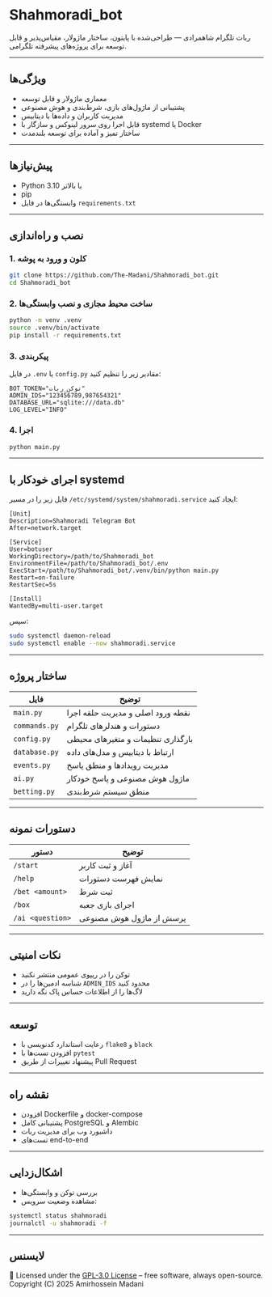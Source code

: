 # Shahmoradi_bot

ربات تلگرام شاهمرادی — طراحی‌شده با پایتون، ساختار ماژولار، مقیاس‌پذیر و قابل توسعه برای پروژه‌های پیشرفته تلگرامی.

---

## ویژگی‌ها

* معماری ماژولار و قابل توسعه
* پشتیبانی از ماژول‌های بازی، شرط‌بندی و هوش مصنوعی
* مدیریت کاربران و داده‌ها با دیتابیس
* قابل اجرا روی سرور لینوکس و سازگار با systemd یا Docker
* ساختار تمیز و آماده برای توسعه بلندمدت

---

## پیش‌نیازها

* Python 3.10 یا بالاتر
* pip
* وابستگی‌ها در فایل `requirements.txt`

---

## نصب و راه‌اندازی

### 1. کلون و ورود به پوشه

```bash
git clone https://github.com/The-Madani/Shahmoradi_bot.git
cd Shahmoradi_bot
```

### 2. ساخت محیط مجازی و نصب وابستگی‌ها

```bash
python -m venv .venv
source .venv/bin/activate
pip install -r requirements.txt
```

### 3. پیکربندی

در فایل `.env` یا `config.py` مقادیر زیر را تنظیم کنید:

```
BOT_TOKEN="توکن_ربات"
ADMIN_IDS="123456789,987654321"
DATABASE_URL="sqlite:///data.db"
LOG_LEVEL="INFO"
```

### 4. اجرا

```bash
python main.py
```

---

## اجرای خودکار با systemd

فایل زیر را در مسیر `/etc/systemd/system/shahmoradi.service` ایجاد کنید:

```
[Unit]
Description=Shahmoradi Telegram Bot
After=network.target

[Service]
User=botuser
WorkingDirectory=/path/to/Shahmoradi_bot
EnvironmentFile=/path/to/Shahmoradi_bot/.env
ExecStart=/path/to/Shahmoradi_bot/.venv/bin/python main.py
Restart=on-failure
RestartSec=5s

[Install]
WantedBy=multi-user.target
```

سپس:

```bash
sudo systemctl daemon-reload
sudo systemctl enable --now shahmoradi.service
```

---

## ساختار پروژه

| فایل          | توضیح                             |
| ------------- | --------------------------------- |
| `main.py`     | نقطه ورود اصلی و مدیریت حلقه اجرا |
| `commands.py` | دستورات و هندلرهای تلگرام         |
| `config.py`   | بارگذاری تنظیمات و متغیرهای محیطی |
| `database.py` | ارتباط با دیتابیس و مدل‌های داده  |
| `events.py`   | مدیریت رویدادها و منطق پاسخ       |
| `ai.py`       | ماژول هوش مصنوعی و پاسخ خودکار    |
| `betting.py`  | منطق سیستم شرط‌بندی               |

---

## دستورات نمونه

| دستور            | توضیح                    |
| ---------------- | ------------------------ |
| `/start`         | آغاز و ثبت کاربر         |
| `/help`          | نمایش فهرست دستورات      |
| `/bet <amount>`  | ثبت شرط                  |
| `/box`           | اجرای بازی جعبه          |
| `/ai <question>` | پرسش از ماژول هوش مصنوعی |

---

## نکات امنیتی

* توکن را در ریپوی عمومی منتشر نکنید
* شناسه ادمین‌ها را در `ADMIN_IDS` محدود کنید
* لاگ‌ها را از اطلاعات حساس پاک نگه دارید

---

## توسعه

* رعایت استاندارد کدنویسی با `flake8` و `black`
* افزودن تست‌ها با `pytest`
* پیشنهاد تغییرات از طریق Pull Request

---

## نقشه راه

* افزودن Dockerfile و docker-compose
* پشتیبانی کامل PostgreSQL و Alembic
* داشبورد وب برای مدیریت ربات
* تست‌های end-to-end

---

## اشکال‌زدایی

* بررسی توکن و وابستگی‌ها
* مشاهده وضعیت سرویس:

```bash
systemctl status shahmoradi
journalctl -u shahmoradi -f
```

---

## لایسنس

📄 Licensed under the [GPL-3.0 License](https://www.gnu.org/licenses/gpl-3.0.html) – free software, always open-source.  
Copyright (C) 2025 Amirhossein Madani
